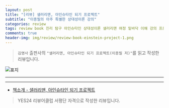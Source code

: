 ```yaml
---  
layout: post  
title: "[리뷰] 샐러리맨, 아인슈타인 되기 프로젝트"  
subtitle: "이종필의 아주 특별한 상대성이론 강의"  
categories: review  
tags: review book 진리 탐구 아인슈타인 상대성이론 샐러리맨 여정 밑바닥 이해 강의 프로젝트 벡터 무한급수 텐서 슈바르츠실트   
comments: true  
header-img: img/review/review-book-einstein-project-1.png
---  
```

  
> `김영사` 출판사의 `"샐러리맨, 아인슈타인 되기 프로젝트(이종필 저)"`를 읽고 작성한 리뷰입니다.  

![표지](https://theorydb.github.io/assets/img/review/review-book-einstein-project-1.png)  

---

> 

---

* [책소개 - 샐러리맨, 아인슈타인 되기 프로젝트](http://www.yes24.com/Product/Goods/116476348)

> YES24 리뷰어클럽 서평단 자격으로 작성한 리뷰입니다.